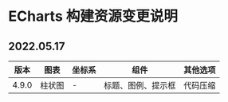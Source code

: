 # ECharts 构建资源变更说明

## 2022.05.17

|  版本  |    图表    |    坐标系    |    组件    | 其他选项 |
| ----- | ----------- | -----------| ---------- | -------|
| 4.9.0 | 柱状图 | - | 标题、图例、提示框 | 代码压缩 |
